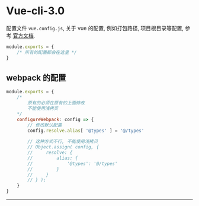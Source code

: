 # Vue-cli-3.0

配置文件 `vue.config.js`, 关于 vue 的配置, 例如打包路径, 项目根目录等配置, 参考 [官方文档][1].

```js
module.exports = {
    /* 所有的配置都会在这里 */
}
```



## webpack 的配置

```js
module.exports = {
    /*
        原有的必须在原有的上面修改
        不能使用浅拷贝
    */
    configureWebpack: config => {
        // 修改默认配置
        config.resolve.alias[ '@types' ] = '@/types'
        
        // 这种方式不行, 不能使用浅拷贝
        // Object.assign( config, {
        //     resolve: {
        //         alias: {
        //             '@types': '@/types'
        //         }
        //     }
        // } );
    }
}
```



---

[1]: https://cli.vuejs.org/zh/config/#vue-config-js	"vue3 官方文档"

